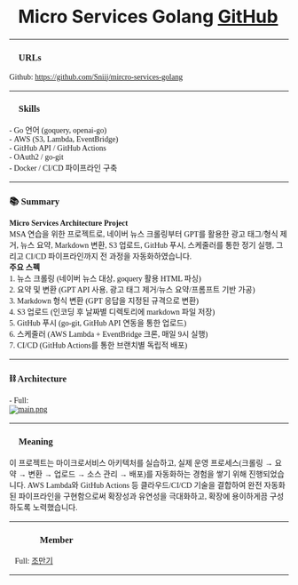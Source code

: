 <h1 class="modal-title fs-5" id="exampleModalLabel" style="text-align: left; font-size: 2rem; padding: 1rem 0 0 1rem" >
    Micro Services Golang
    <a href="https://github.com/Sniij/mircro-services-golang" target="_blank" class="icon brands alt fa-github" >
        <span class="label">GitHub</span>
    </a>
</h1>

<hr style="margin:0px 0px 1rem 0px;">
<div id="modal_inContent" style="position: inherit; text-align: left; font-family: 'KBO-Dia-Gothic_bold';">
    <h3>🔗 URLs</h3>
    <p>
        Github: <a href="https://github.com/Sniij/mircro-services-golang" target="_blank">https://github.com/Sniij/mircro-services-golang</a><br/>
    </p>
    <hr style="margin: 1rem 0px 1rem 0px;">
    <h3>🛒 Skills</h3>
    <p style="font-family: 'Pretendard-Regular';">
        - Go 언어 (goquery, openai-go)<br/>
        - AWS (S3, Lambda, EventBridge)<br/>
        - GitHub API / GitHub Actions<br/>
        - OAuth2 / go-git<br/>
        - Docker / CI/CD 파이프라인 구축<br/>
    </p>
    <hr style="margin: 1rem 0px 1rem 0px;">
    <h3>📚 Summary</h3>
    <p style="font-family: 'Pretendard-Regular';">
        <strong>Micro Services Architecture Project</strong><br/>
        MSA 연습을 위한 프로젝트로, 네이버 뉴스 크롤링부터 GPT를 활용한 광고 태그/형식 제거, 뉴스 요약, Markdown 변환, 
        S3 업로드, GitHub 푸시, 스케줄러를 통한 정기 실행, 그리고 CI/CD 파이프라인까지 전 과정을 자동화하였습니다.
        <br/>
        <strong>주요 스펙</strong><br/>
        1. 뉴스 크롤링 (네이버 뉴스 대상, goquery 활용 HTML 파싱)<br/>
        2. 요약 및 변환 (GPT API 사용, 광고 태그 제거/뉴스 요약/프롬프트 기반 가공)<br/>
        3. Markdown 형식 변환 (GPT 응답을 지정된 규격으로 변환)<br/>
        4. S3 업로드 (인코딩 후 날짜별 디렉토리에 markdown 파일 저장)<br/>
        5. GitHub 푸시 (go-git, GitHub API 연동을 통한 업로드)<br/>
        6. 스케줄러 (AWS Lambda + EventBridge 크론, 매일 9시 실행)<br/>
        7. CI/CD (GitHub Actions를 통한 브랜치별 독립적 배포)
    </p>
    <p style="font-family: 'Pretendard-Regular';">
    </p>
    <hr style="margin: 1rem 0px 1rem 0px;">
    <h3>⛓ Architecture</h3>
    <p>
        - Full: <br/>
        <a href="images/msg_img/main.png" target="_blank" class="image main" style="width: 70%;">
            <img src="images/msg_img/main.png" alt="main.png"/>
        </a>
    </p>
    <hr style="margin: 1rem 0px 1rem 0px;">
    <h3>📑 Meaning</h3>
    <p style="font-family: 'Pretendard-Regular';">
        이 프로젝트는 마이크로서비스 아키텍처를 실습하고, 실제 운영 프로세스(크롤링 → 요약 → 변환 → 업로드 → 소스 관리 → 배포)를 
        자동화하는 경험을 쌓기 위해 진행되었습니다. AWS Lambda와 GitHub Actions 등 클라우드/CI/CD 기술을 결합하여 
        완전 자동화된 파이프라인을 구현함으로써 확장성과 유연성을 극대화하고, 확장에 용이하게끔 구성하도록 노력했습니다.
    </p>
    <hr style="margin: 1rem 0px 1rem 0px;">
    <h3>👨‍👨‍👦‍👦 Member</h3>
    <p style="font-family: 'Pretendard-Regular'; padding-left: 10px;">
        Full: <a href="https://github.com/Sniij" target="_blank">조만기</a><br />
    </p>
    <hr style="margin: 1rem 0px 5rem 0px;">
</div>
